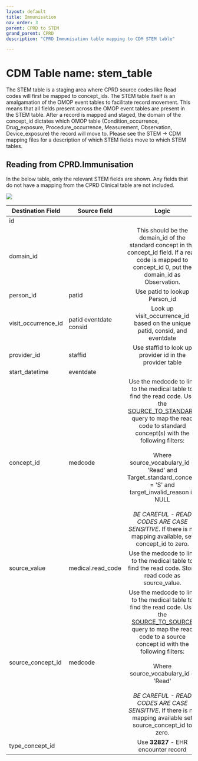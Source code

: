 ```yaml
---
layout: default
title: Immunisation
nav_order: 3
parent: CPRD to STEM
grand_parent: CPRD
description: "CPRD Immunisation table mapping to CDM STEM table"

---
```


# CDM Table name: stem_table

The STEM table is a staging area where CPRD source codes like Read codes will first be mapped to concept_ids. The STEM table itself is an amalgamation of the OMOP event tables to facilitate record movement. This means that all fields present across the OMOP event tables are present in the STEM table. After a record is mapped and staged, the domain of the concept_id dictates which OMOP table (Condition_occurrence, Drug_exposure, Procedure_occurrence, Measurement, Observation, Device_exposure) the record will move to. Please see the STEM -> CDM mapping files for a description of which STEM fields move to which STEM tables. 

## Reading from CPRD.Immunisation

In the below table, only the relevant STEM fields are shown. Any fields that do not have a mapping from the CPRD Clinical table are not included.

![](images/image17.png)

| Destination Field | Source field | Logic | Comment field |
| --- | --- | :---: | --- |
| id |  |  | Autogenerate |
| domain_id |  | This should be the domain_id of the standard concept in the concept_id field.     If a read code is mapped to concept_id 0, put the domain_id as Observation. |  |
| person_id | patid | Use patid to lookup Person_id |  |
| visit_occurrence_id | patid  eventdate  consid | Look up visit_occurrence_id based on the unique patid, consid, and eventdate | Use the Visit_occurrence_id assigned in the previous visit definition step |
| provider_id | staffid | Use staffid to look up provider id in the provider table | |
| start_datetime | eventdate |  |  |
| concept_id | medcode | Use the medcode to link to the medical table to find the read code. Use the [SOURCE_TO_STANDARD](https://github.com/OHDSI/ETL-LambdaBuilder/blob/master/docs/Standard%20Queries/SOURCE_TO_STANDARD.sql) query to map the read code to standard concept(s) with the following filters: <br> <br>  Where source_vocabulary_id = 'Read'  and Target_standard_concept = 'S'  and target_invalid_reason is NULL<br><br>*BE CAREFUL - READ CODES ARE CASE SENSITIVE*. If there is no mapping available, set concept_id to zero.  | See the query [CPRD_Immunisation_Medcodes.sql](https://github.com/OHDSI/ETL-LambdaBuilder/blob/master/docs/CPRD/Queries/CPRD_Immunisation_Medcodes.sql) as a high-level look at the domains covered by this table and how the link to the medical table should be made. |
| source_value | medical.read_code | Use the medcode to link to the medical table to find the read code. Store read code as source_value. |  |
| source_concept_id | medcode | Use the medcode to link to the medical table to find the read code.     Use the [SOURCE_TO_SOURCE](https://github.com/OHDSI/ETL-LambdaBuilder/blob/master/docs/Standard%20Queries/SOURCE_TO_SOURCE.sql) query to map the read code to a source concept id with the following filters:<br><br> Where source_vocabulary_id = 'Read' <br><br>*BE CAREFUL - READ CODES ARE CASE SENSITIVE*. If there is no mapping available set source_concept_id to zero. | |
| type_concept_id |  | Use **32827** - EHR encounter record |  |
